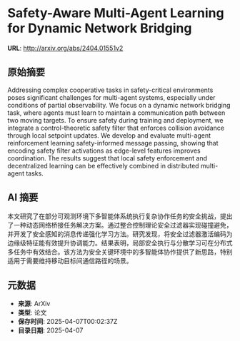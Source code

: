 # Safety-Aware Multi-Agent Learning for Dynamic Network Bridging

**URL**: http://arxiv.org/abs/2404.01551v2

## 原始摘要

Addressing complex cooperative tasks in safety-critical environments poses
significant challenges for multi-agent systems, especially under conditions of
partial observability. We focus on a dynamic network bridging task, where
agents must learn to maintain a communication path between two moving targets.
To ensure safety during training and deployment, we integrate a
control-theoretic safety filter that enforces collision avoidance through local
setpoint updates. We develop and evaluate multi-agent reinforcement learning
safety-informed message passing, showing that encoding safety filter
activations as edge-level features improves coordination. The results suggest
that local safety enforcement and decentralized learning can be effectively
combined in distributed multi-agent tasks.


## AI 摘要

本文研究了在部分可观测环境下多智能体系统执行复杂协作任务的安全挑战，提出了一种动态网络桥接任务解决方案。通过整合控制理论安全过滤器实现碰撞避免，并开发了安全感知的消息传递强化学习方法。研究发现，将安全过滤器激活编码为边缘级特征能有效提升协调能力。结果表明，局部安全执行与分散学习可在分布式多任务中有效结合。该方法为安全关键环境中的多智能体协作提供了新思路，特别适用于需要维持移动目标间通信路径的场景。

## 元数据

- **来源**: ArXiv
- **类型**: 论文
- **保存时间**: 2025-04-07T00:02:37Z
- **目录日期**: 2025-04-07
